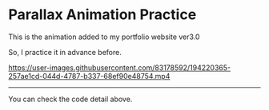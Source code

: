 # Parallax Animation Practice

This is the animation added to my portfolio website ver3.0

So, I practice it in advance before.

https://user-images.githubusercontent.com/83178592/194220365-257ae1cd-044d-4787-b337-68ef90e48754.mp4

***

You can check the code detail above.
